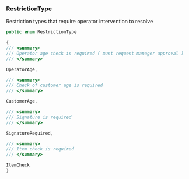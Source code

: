 ### RestrictionType 

Restriction types that require operator intervention to resolve
```csharp
public enum RestrictionType

{
/// <summary>
/// Operator age check is required ( must request manager approval )
/// </summary>

OperatorAge,

/// <summary>
/// Check of customer age is required
/// </summary>

CustomerAge,

/// <summary>
/// Signature is required
/// </summary>

SignatureRequired,

/// <summary>
/// Item check is required
/// </summary>

ItemCheck
}
```